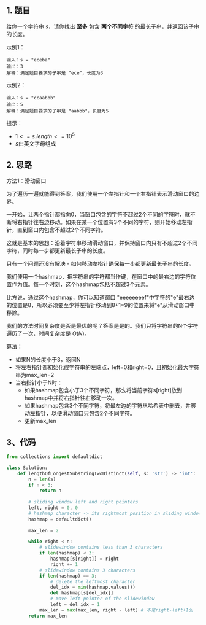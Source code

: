 ## 1. 题目

给你一个字符串 $s$，请你找出 **至多** 包含 **两个不同字符** 的最长子串，并返回该子串的长度。

示例1：

```
输入：s = "eceba"
输出：3
解释：满足题目要求的子串是 "ece"，长度为3
```

示例2：

```
输入：s = "ccaabbb"
输出：5
解释：满足题目要求的子串是 "aabbb"，长度为5
```

提示：

- $1 <= s.length <= 10^5$
- $s$由英文字母组成

## 2. 思路

方法1：滑动窗口

为了遍历一遍就能得到答案，我们使用一个左指针和一个右指针表示滑动窗口的边界。

一开始，让两个指针都指向0，当窗口包含的字符不超过2个不同的字符时，就不断将右指针往右边移动。如果在某一个位置有3个不同的字符，则开始移动左指针，直到窗口内包含不超过2个不同字符。

这就是基本的思想：沿着字符串移动滑动窗口，并保持窗口内只有不超过2个不同字符，同时每一步都更新最长子串的长度。

只有一个问题还没有解决 - 如何移动左指针确保每一步都更新最长子串的长度。

我们使用一个hashmap，把字符串的字符都当作键，在窗口中的最右边的字符位置作为值。每一个时刻，这个hashmap包括不超过3个元素。


比方说，通过这个hashmap，你可以知道窗口 "eeeeeeeef"中字符的"e"最右边的位置是8，所以必须要至少将左指针移动到8+1=9的位置来将"e"从滑动窗口中移除。

我们的方法时间复杂度是否是最优的呢？答案是是的。我们只将字符串的N个字符遍历了一次，时间复杂度是 $O(N)$。

算法：

- 如果N的长度小于3，返回N
- 将左右指针都初始化成字符串的左端点，left=0和right=0，且初始化最大字符串为max_len=2
- 当右指针小于N时：
    - 如果hashmap包含小于3个不同字符，那么将当前字符s[right]放到hashmap中并将右指针往右移动一次。
    - 如果hashmap包含3个不同字符，将最左边的字符从哈希表中删去，并移动左指针，以便滑动窗口只包含2个不同字符。
    - 更新max_len

## 3、代码

```python
from collections import defaultdict

class Solution:
    def lengthOfLongestSubstringTwoDistinct(self, s: 'str') -> 'int':
        n = len(s)
        if n < 3:
            return n
        
        # sliding window left and right pointers
        left, right = 0, 0
        # hashmap character -> its rightmost position in sliding window
        hashmap = defaultdict()
        
        max_len = 2

        while right < n:
            # slidewindow contains less than 3 characters
            if len(hashmap) < 3:
                hashmap[s[right]] = right
                right += 1
            # slidewindow contains 3 characters
            if len(hashmap) == 3:
                # delete the leftmost character
                del_idx = min(hashmap.values())
                del hashmap[s[del_idx]]
                # move left pointer of the slidewindow
                left = del_idx + 1
            max_len = max(max_len, right - left) # 不是right-left+1么
        return max_len
            
```

















